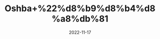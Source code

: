 ---
title: 'Oshba+%22%d8%b9%d8%b4%d8%a8%db%81'
date: '2022-11-17' 
metatag: '' 
inventory: '0' 
draft: false 
# meta description 
shortDescripton: ''
description: 'Herbs+%d8%ac%da%91%db%8c+%d8%a8%d9%88%d9%b9%db%8c'
longdescription: ''
tags: ''
brand: ''
subCategory: ''
unit: '50 gm-Pk'
sellCount: '0'
featured: True
# product Price
price: '150.0'
# Product Short Description
shortDescription: ''
productID: '9675F52B-A548-ED11-996A-005056B3A416'
type: 'products'
category: 'Herbs+%d8%ac%da%91%db%8c+%d8%a8%d9%88%d9%b9%db%8c' 
thumnailproduct: 'https://eraconnect.blob.core.windows.net/product-images/aminsaddiquidawakhana/286d63ca-247e-467f-b97a-ed4ee2251f56.webp' 
images:
  - image: 'https://eraconnect.blob.core.windows.net/product-images/aminsaddiquidawakhana/286d63ca-247e-467f-b97a-ed4ee2251f56.webp'  
Variants:
---